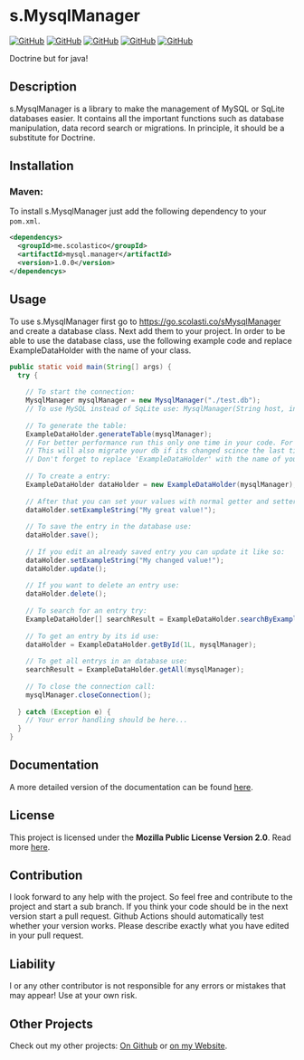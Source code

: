 # s.MysqlManager
[![GitHub](https://img.shields.io/github/license/scolastico/s.MysqlManager)](#)
[![GitHub](https://img.shields.io/github/languages/code-size/scolastico/s.MysqlManager)](#)
[![GitHub](https://img.shields.io/github/issues/scolastico/s.MysqlManager)](#)
[![GitHub](https://img.shields.io/github/v/tag/scolastico/s.MysqlManager?label=version)](#)
[![GitHub](https://github.com/scolastico/s.MysqlManager/actions/workflows/main.yml/badge.svg)](#)

Doctrine but for java!

## Description
s.MysqlManager is a library to make the management of MySQL or SqLite databases easier. It contains all the important functions such as database manipulation, data record search or migrations. In principle, it should be a substitute for Doctrine.

## Installation
### Maven:
To install s.MysqlManager just add the following dependency to your `pom.xml`.
```xml
<dependencys>
  <groupId>me.scolastico</groupId>
  <artifactId>mysql.manager</artifactId>
  <version>1.0.0</version>
</dependencys>
```

## Usage
To use s.MysqlManager first go to https://go.scolasti.co/sMysqlManager and create a database class. Next add them to your project. In order to be able to use the database class, use the following example code and replace ExampleDataHolder with the name of your class.
```java
public static void main(String[] args) {
  try {
  
    // To start the connection:
    MysqlManager mysqlManager = new MysqlManager("./test.db");
    // To use MySQL instead of SqLite use: MysqlManager(String host, int port, String db, String username, String password)
    
    // To generate the table:
    ExampleDataHolder.generateTable(mysqlManager);
    // For better performance run this only one time in your code. For example while your software is starting.
    // This will also migrate your db if its changed scince the last time.
    // Don't forget to replace 'ExampleDataHolder' with the name of your class!
    
    // To create a entry:
    ExampleDataHolder dataHolder = new ExampleDataHolder(mysqlManager);
    
    // After that you can set your values with normal getter and setters:
    dataHolder.setExampleString("My great value!");
    
    // To save the entry in the database use:
    dataHolder.save();
    
    // If you edit an already saved entry you can update it like so:
    dataHolder.setExampleString("My changed value!");
    dataHolder.update();
    
    // If you want to delete an entry use:
    dataHolder.delete();
    
    // To search for an entry try:
    ExampleDataHolder[] searchResult = ExampleDataHolder.searchByExampleString("String to search...", mysqlManager);
    
    // To get an entry by its id use:
    dataHolder = ExampleDataHolder.getById(1L, mysqlManager);
    
    // To get all entrys in an database use:
    searchResult = ExampleDataHolder.getAll(mysqlManager);
    
    // To close the connection call:
    mysqlManager.closeConnection();
    
  } catch (Exception e) {
    // Your error handling should be here...
  }
}
```

## Documentation
A more detailed version of the documentation can be found [here](https://docs.scolasti.co/s.MysqlManager/).

## License
This project is licensed under the **Mozilla Public License Version 2.0**. Read more [here](https://www.mozilla.org/en-US/MPL/2.0/).

## Contribution
I look forward to any help with the project. So feel free and contribute to the project and start a sub branch. If you think your code should be in the next version start a pull request. Github Actions should automatically test whether your version works. Please describe exactly what you have edited in your pull request.

## Liability
I or any other contributor is not responsible for any errors or mistakes that may appear! Use at your own risk.

## Other Projects
Check out my other projects: [On Github](https://github.com/scolastico/) or [on my Website](https://scolasti.co/).
